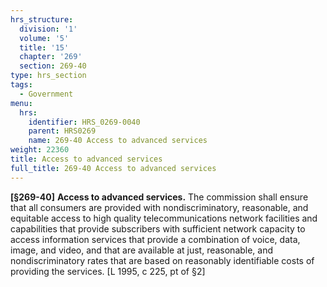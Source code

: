 ```yaml
---
hrs_structure:
  division: '1'
  volume: '5'
  title: '15'
  chapter: '269'
  section: 269-40
type: hrs_section
tags:
  - Government
menu:
  hrs:
    identifier: HRS_0269-0040
    parent: HRS0269
    name: 269-40 Access to advanced services
weight: 22360
title: Access to advanced services
full_title: 269-40 Access to advanced services
---
```

**[§269-40]** **Access to advanced services.** The commission shall ensure that all consumers are provided with nondiscriminatory, reasonable, and equitable access to high quality telecommunications network facilities and capabilities that provide subscribers with sufficient network capacity to access information services that provide a combination of voice, data, image, and video, and that are available at just, reasonable, and nondiscriminatory rates that are based on reasonably identifiable costs of providing the services. [L 1995, c 225, pt of §2]